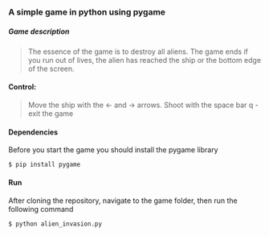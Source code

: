 
### A simple game in python using pygame

##### Game description

>The essence of the game is to destroy all aliens. The game ends if you run out of lives, the alien has reached the ship or the bottom edge of the screen.

#### Control:

>Move the ship with the ← and → arrows.
>Shoot with the space bar
>q - exit the game

#### Dependencies

Before you start the game you should install the pygame library

~~~
$ pip install pygame
~~~

#### Run

After cloning the repository, navigate to the game folder, then run the following command

~~~
$ python alien_invasion.py
~~~